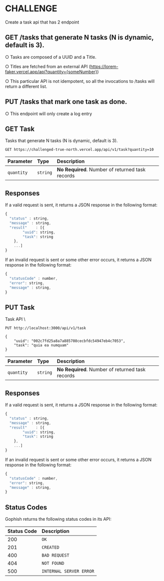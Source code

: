 # CHALLENGE

Create a task api that has 2 endpoint

## GET /tasks that generate N tasks (N is dynamic, default is 3).

○ Tasks are composed of a UUID and a Title.

○ Titles are fetched from an external API
(https://lorem-faker.vercel.app/api?quantity={someNumber})

○ This particular API is not idempotent, so all the invocations to /tasks will return a different list.

##  PUT /tasks that mark one task as done.
○ This endpoint will only create a log entry


##  GET Task

Tasks that generate N tasks (N is dynamic, default is 3).

```http
GET https://challenged-true-north.vercel.app/api/v1/task?quantity=10
```

| Parameter | Type | Description |
| :--- | :--- | :--- |
| `quantity` | `string` | **No Required**. Number of returned task records |

## Responses

If a valid request is sent, it returns a JSON response in the following format:

```javascript
{
  "status" : string,
  "message" : string,
  "result"    : [{
        "uuid": string,
        "task": string
    },
    ...]
}
```

If an invalid request is sent or some other error occurs, it returns a JSON response in the following format:

```javascript
{
  "statusCode" : number,
  "error": string,
  "message" : string,
}
```

##  PUT Task

Task API \

```http
PUT http://localhost:3000/api/v1/task

{
    "uuid": "002c7fd25a8a7a885708cecbfdc54947eb4c7053",
    "task": "quia ea numquam"
}
```

| Parameter | Type | Description |
| :--- | :--- | :--- |
| `quantity` | `string` | **No Required**. Number of returned task records |

## Responses

If a valid request is sent, it returns a JSON response in the following format:

```javascript
{
  "status" : string,
  "message" : string,
  "result"    : [{
        "uuid": string,
        "task": string
    },
    ...]
}
```

If an invalid request is sent or some other error occurs, it returns a JSON response in the following format:

```javascript
{
  "statusCode" : number,
  "error": string,
  "message" : string,
}
```

## Status Codes

Gophish returns the following status codes in its API:

| Status Code | Description |
| :--- | :--- |
| 200 | `OK` |
| 201 | `CREATED` |
| 400 | `BAD REQUEST` |
| 404 | `NOT FOUND` |
| 500 | `INTERNAL SERVER ERROR` |